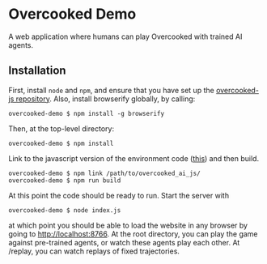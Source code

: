 # Overcooked Demo
A web application where humans can play Overcooked with trained AI agents.

## Installation

First, install `node` and `npm`, and ensure that you have set up the [overcooked-js repository](https://github.com/markkho/overcooked-js).
Also, install 	browserify globally, by calling: 

    overcooked-demo $ npm install -g browserify


Then, at the top-level directory:

    overcooked-demo $ npm install

Link to the javascript version of the environment code ([this](https://github.com/HumanCompatibleAI/overcooked_ai/tree/master/overcooked_ai_js)) and then build.

    overcooked-demo $ npm link /path/to/overcooked_ai_js/
    overcooked-demo $ npm run build

At this point the code should be ready to run. Start the server with

    overcooked-demo $ node index.js

at which point you should be able to load the website in any browser by going to [http://localhost:8766](http://localhost:8766). At the root directory, you can play the game against pre-trained agents, or watch these agents play each other. At /replay, you can watch replays of fixed trajectories. 
